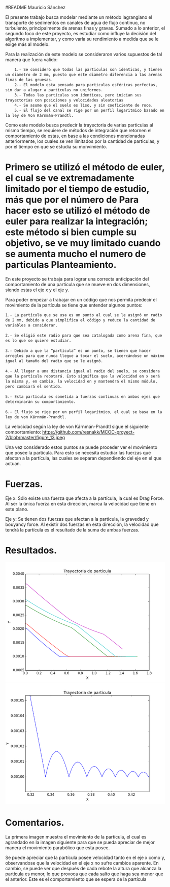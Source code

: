 #README Mauricio Sánchez

El presente trabajo busca modelar mediante un método lagrangiano el transporte de sedimentos en canales de agua de flujo continuo, no turbulento, principalmente de arenas finas y gravas. Sumado a lo anterior, el segundo foco de este proyecto, es estudiar como influye la decisión del algoritmo a implementar, y como varía su rendimiento a medida que se le exige más al modelo.

Para la realización de este modelo se consideraron varios supuestos de tal manera que fuera valido: 
```
	1.- Se consideró que todas las particulas son identicas, y tienen un diametro de 2 mm, puesto que este diametro diferencia a las arenas finas de las gruesas.
	2.- El modelo esta pensado para particulas esféricas perfectas, sin dar a alugar a particulas no uniformes. 
	3.- Todas las particulas son identicas, pero inician sus trayectorias con posiciones y velocidades aleatorias
	4.- Se asume que el suelo es liso, y sin coeficiente de roce. 
	5.- El flujo del canal se rige por un perfil logaritmico basado en la ley de Von Kárnmán-Prandtl.
```
Como este modelo busca predecir la trayectoria de varias particulas al mismo tiempo, se requiere de métodos de integración que retornen el comportamiento de estas, en base a las condiciones mencionadas anteriormente, los cuales se ven limitados por la cantidad de particulas, y por el tiempo en que se estudia su monvimiento.

Primero se utilizó el método de euler, el cual se ve extremadamente limitado por el tiempo de estudio, más que por el número de 
Para hacer esto se utilizó el método de euler para realizar la integración; este método si bien cumple su objetivo, se ve muy limitado cuando se aumenta mucho el numero de particulas
Planteamiento.
==============

En este proyecto se trabaja para lograr una correcta anticipación del comportamiento de una partícula que se mueve en dos dimensiones, siendo estas el eje x y el eje y.

Para poder empezar a trabajar en un código que nos permita predecir el movimiento de la partícula se tiene que entender algunos puntos:

	1.- La partícula que se usa es un punto al cual se le asignó un radio de 2 mm, debido a que simplifica el código y reduce la cantidad de variables a considerar.

	2.- Se eligió este radio para que sea catalogada como arena fina, que es lo que se quiere estudiar.

	3.- Debido a que la “partícula” es un punto, se tienen que hacer arreglos para que nunca llegue a tocar el suelo, acercándose un máximo igual al tamaño del radio que se le asignó.

	4.- Al llegar a una distancia igual al radio del suelo, se considera que la partícula rebotará. Esto significa que la velocidad en x será la misma y, en cambio, la velocidad en y mantendrá el mismo módulo, pero cambiará el sentido.

	5.- Esta partícula es sometida a fuerzas continuas en ambos ejes que determinarán su comportamiento.

	6.- El flujo se rige por un perfil logarítmico, el cual se basa en la ley de von Kárnmán-Prandtl.

La velocidad según la ley de von Kárnmán-Prandtl sigue el siguiente comportamiento:
https://github.com/resnakk/MCOC-proyect-2/blob/master/figure_13.jpeg

Una vez considerado estos puntos se puede proceder ver el movimiento que posee la partícula. Para esto se necesita estudiar las fuerzas que afectan a la partícula, las cuales se separan dependiendo del eje en el que actuan.


Fuerzas.
========

Eje x: Sólo existe una fuerza que afecta a la partícula, la cual es Drag Force. Al ser la única fuerza en esta dirección, marca la velocidad que tiene en este plano.

Eje y: Se tienen dos fuerzas que afectan a la partícula, la gravedad y bouyancy force. Al existir dos fuerzas en esta dirección, la velocidad que tendrá la partícula es el resultado de la suma de ambas fuerzas.


Resultados.
===========

![Resultado](https://github.com/resnakk/MCOC-proyect-2/blob/master/figure_1.png)
![Resultado](https://github.com/resnakk/MCOC-proyect-2/blob/master/figure_12.png)


Comentarios.
============

La primera imagen muestra el movimiento de la partícula, el cual es agrandado en la imagen siguiente para que se pueda apreciar de mejor manera el movimiento parabólico que esta posee.

Se puede apreciar que la partícula posee velocidad tanto en el eje x como y, observandose que la velocidad en el eje x no sufre cambios aparente. En cambio, se puede ver que después de cada rebote la altura que alcanza la partícula es menor, lo que provoca que cada salto que haga sea menor que el anterior. Este es el comportamiento que se espera de la partícula
